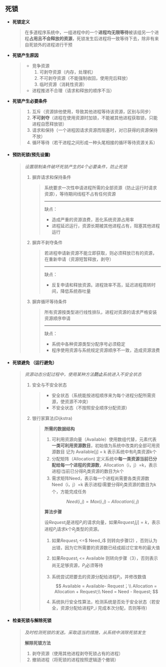 ## **死锁**

- **死锁定义**

  > 在多道程序系统中，一组进程中的一个**进程均无限等待**被该组另一个进程**占用且不会释放的资源**，死锁发生后进程将一致等待下去，除非有来自死锁外的进程进行干预

  

- **死锁产生原因**

  > - 竞争资源
  >   1. 可剥夺资源（内存，处理机）
  >   2. 不可剥夺资源（不能强制收回，使用完后释放）
  >   3. 临时资源（消耗性资源）
  > - 进程推进不合理（请求和释放的顺序不当）

  

- **死锁产生必要条件**

  > 1. 互斥（资源排他使用，导致其他进程等待该资源，区别与同步）
  > 2. **不可剥夺**（进程在使用资源时加锁，不能被其他进程获取锁，只能进程自愿释放锁）
  > 3. 请求和保持（一个进程因请求资源而阻塞时，对已获得的资源保持不放）
  > 4. 循环等待（若干进程之间形成一种头尾相接的循环等待资源关系）

  

- #### **预防死锁**(预先设置)

  > *设置限制条件破坏死锁产生的4个必要条件，防止死锁*
  >
  > 
  >
  > 1. 摒弃请求和保持条件
  >
  >    > 系统要求一次性申请进程所需的全部资源（防止运行时请求资源），等待期间线程不占有任何资源
  >    >
  >    > ---
  >    >
  >    >  缺点：
  >    >
  >    > - 造成严重的资源浪费，恶化系统资源占用率
  >    > - 进程延迟运行，资源长期被其他进程占有，阻塞其他进程运行
  >
  > 2. 摒弃不剥夺条件
  >
  >    > 若进程申请新资源不能立即获取，则必须释放已有的资源，在重新申请（资源短暂释放，剥夺）
  >    >
  >    > ---
  >    >
  >    > 缺点：
  >    >
  >    > - 反复申请和释放资源。进程效率不高，延迟进程周转时间，降低系统吞吐量
  >
  > 3. 摒弃循环等待条件
  >
  >    > 所有资源按类型进行线性排队，进程对资源的请求严格安装资源顺序申请
  >    >
  >    > ---
  >    >
  >    > 缺点：
  >    >
  >    > - 系统中各种资源类型分配序号必须稳定
  >    > - 程序使用资源与系统规定资源顺序不一致，造成资源浪费

  

- #### **死锁避免**  （运行避免）

  > *资源动态分配过程中，使用某种方法**防止**系统进入不安全状态*
  >
  > 1. 安全与不安全状态
  >
  >    > - 安全状态（系统能按进程顺序来为每个进程分配所需资源，使资源不冲突）
  >    > - 不安全状态（不按照安全顺序分配资源）
  >
  > 2. 银行家算法(Dijkstra)
  >
  >    > **所需的数据结构**
  >    >
  >    > 1. 可利用资源向量（Available）使用数组代替，元素代表**一类可利用资源数目**，初始值为系统中改类的全部可用资源数目  记为 Available[j] = k 表示系统中有$R_j$类资源k个
  >    > 2. 分配矩阵（Allocation) 定义系统中**每一类资源当前已分配给每一个进程的资源数**，Allocation（i，j）=k，表示进程i当前已分得$R_j$类资源的数目为k个
  >    > 3. 需求矩阵Need，表示每一个进程尚需要各类资源数 Need（i，j）=k 表示进程i需要分得$R_j$类资源的数目为k个，方能完成任务
  >    >
  >    > $$
  >    > Need(i,j) = Max(i,j) - Allocation(i,j)
  >    > $$
  >    >
  >    > **算法步骤**
  >    >
  >    > 设$Request_i$是进程$P_i$的请求向量，如果$Request_i[j]=k$，表示进程$P_i$请求k个$R_j$类型的资源。
  >    >
  >    > 1. 如果$Request_i$ <=$ Need_i$ 则转向步骤(2) ，否则认为出错，因为它所需要的资源数已经成超过它宣布的最大值
  >    >
  >    > 2. 如果$Request_i$ <= Available 则转向步骤（3），否则表示尚无足够资源，$P_i$必须等待
  >    >
  >    > 3. 系统尝试把要去的资源分配给进程$P_i$，并修改数值
  >    >    $$
  >    >    Available = Available- Request；\\
  >    >     Allocation = Allocation + Request;\\
  >    >     Need = Need - Request;
  >    >    $$
  >    >
  >    > 4. 系统执行安全性算法，检测系统是否处于安全状态（若安全，资源分配给进程P_i 完成本次分配，否则等待）

  

- #### **检查死锁与解除死锁**

  > *及时检测死锁的发送。采取适当的措施，从系统中消除死锁发生*
  >
  > **解除死锁方法**
  >
  > 1. 剥夺资源（使用其他进程剥夺死锁占有的进程）
  > 2. 撤销进程（将死锁的进程按照逻辑逐个撤销）

  

  


